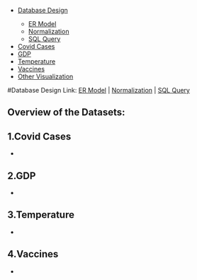 <link rel="stylesheet" href="style.css">
<nav>
    <ul>
        <li><a href="#">Database Design</a></li>
            <ul>
                <li><a href="#">ER Model</a></li>
                <li><a href="#">Normalization</a></li>
                <li><a href="#">SQL Query</a></li>
            </ul>
        <li><a href="#">Covid Cases</a></li>
        <li><a href="#">GDP</a></li>
        <li><a href="#">Temperature</a></li>
        <li><a href="#">Vaccines</a></li>
        <li><a href="#">Other Visualization</a></li>
    </ul>
</nav>

#Database Design
Link: [ER Model](http://baidu.com "Link to ER Model") | [Normalization](http://baidu.com "Link to Normalization") | [SQL Query](http://baidu.com "Link to SQL Query")

## Overview of the Datasets:
1.Covid Cases
-
-

2.GDP
-
-

3.Temperature
-
-

4.Vaccines
-
-

